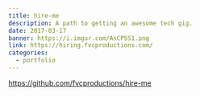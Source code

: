 ```yaml
---
title: hire-me
description: A path to getting an awesome tech gig.
date: 2017-03-17
banner: https://i.imgur.com/AsCP5S1.png
link: https://hiring.fvcproductions.com/
categories:
  - portfolio
---
```


https://github.com/fvcproductions/hire-me
